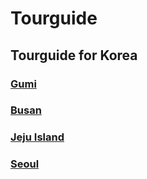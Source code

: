 # Tourguide
## Tourguide for Korea
### [Gumi](https://github.com/chobocho/tourguide/blob/master/Gumi/README.md)    
### [Busan](https://github.com/chobocho/tourguide/blob/master/Busan/README.md)    
### [Jeju Island](https://github.com/chobocho/tourguide/blob/master/JejuIsland/README.md)    
### [Seoul](https://github.com/chobocho/tourguide/blob/master/Seoul/README.md)    
